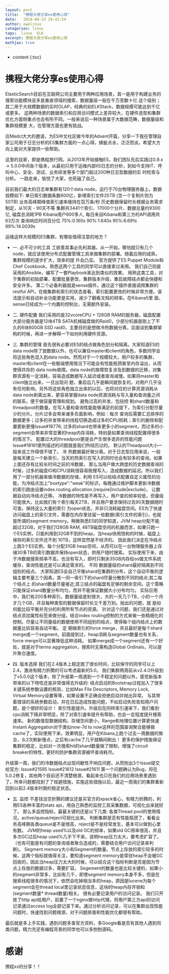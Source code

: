 ```yaml
---
layout: post
title:  "携程大佬分享es使用心得"
date:   2018-08-23 19:41:54
author: owelinux
categories: linux 
tags:  linux  ELK 
excerpt: 携程大佬分享es使用心得
mathjax: true
---
```


* content
{:toc}

# 携程大佬分享es使用心得

ElasticSearch目前在互联网公司主要用于两种应用场景，其一是用于构建业务的搜索功能模块且多是垂直领域的搜索，数据量级一般在千万至数十亿 这个级别；其二用于大规模数据的实时OLAP，经典的如ELKStack，数据规模可能达到千亿或更多。 这两种场景的数据索引和应用访问模式上差异较大，在硬件选型和集群优化方面侧重点也会有所不同。一般来说后一种场景属于大数据范畴，数据量级和集群规模更 大，在管理方面也更有挑战。

应Medcl大大的邀请，为ES中文社区做今年的Advent开篇，分享一下我在管理自家公司用于日志分析的ES集群方面的一点心得，蜻蜓点水，泛泛而谈，希望大方向上能对大家提供一些帮助。

这里的自家，即是携程旅行网。从2013年开始接触ES，我们团队先后实践过0.9.x -> 5.0.0中间各个版本，从最初只用于运维内部IIS日志的分析，到如今支持IT、呼叫中心、安全、测试、业务研发等多个部门超过200种日志型数据的实 时检索与分析。 一路走来，愉悦了大家，也死磕了自己。

目前我们最大的日志单集群有120个data node，运行于70台物理服务器上。数据规模如下:
单日索引数据条数600亿，新增索引文件25TB (含一个复制片则为50TB)
业务高峰期峰值索引速率维持在百万条/秒
历史数据保留时长根据业务需求制定，从10天 - 90天不等
集群共3441个索引、17000个分片、数据总量约9300亿, 磁盘总消耗1PB
Kibana用户600多人, 每日来自Kibana和第三方的API调用共63万次
查询响应时间百分位 75%:0.160s  90%:1.640s 95%:6.691s 99%:14.0039s

运维这样大规模的ES集群，有哪些值得注意的地方？

* 一. 必不可少的工具
工欲善其事必先利其器，从一开始，哪怕就只有几个node，就应该使用分布式配置管理工具来做集群的部署。随着应用的成熟，集群规模的逐步扩大，效率的提 升会凸显。 官方提供了ES Puppet Module和Chef Cookbook，熟悉这两个工具的同学可以直接拿过来用。 我们自己则是采用的Ansible，编写了一套Playbook来达到类似的效果。 用熟这类工具，对于集群的初始部署，配置批量更改，集群版本升级，重启故障结点都会快捷和安全许多。
第二个必备利器就是sense插件。通过这个插件直接调用集群的restful API，在做集群和索引的状态查看，索引配置更改的时候非常方便。语法提示和自动补全功能更是实用，减少了翻看文档的频率。在Kibana5里 面，sense已经成为一个内置的控制台，无需额外安装。

* 二. 硬件配置
我们采用的是32vcoreCPU + 128GB RAM的服务器，磁盘配置大部分服务器是12块4TB SATA机械磁盘做的Raid0，少部分机器是刚上了不久的6块800GB SSD raid0，主要目的是想做冷热数据分离，后面谈到集群架构的时候，再进一步解释一下如何利用硬件资源。

* 三. 集群的管理
首先很有必要对ES的结点做角色划分和隔离。大家知道ES的data node除了放数据以外，也可以兼任master和client的角色，多数同学会将这些角色混入到data node。然而对于一个规模较大，用户较多的集群，master和client在一些极端使用情况下可能会有性能瓶颈甚至内存溢出，从而使得共存的 data node故障。data node的故障恢复涉及到数据的迁移，对集群资源有一定消耗，容易造成数据写入延迟或者查询减慢。如果将master和client独立出来，一旦出现问 题，重启后几乎是瞬间就恢复的，对用户几乎没有任何影响。另外将这些角色独立出来的以后，也将对应的计算资源消耗从data node剥离出来，更容易掌握data node资源消耗与写入量和查询量之间的联系，便于做容量管理和规划。
避免过高的并发，包括控 制shard数量和threadpool的数量。在写入量和查询性能能够满足的前提下，为索引分配尽量少的分片。分片过多会带来诸多负面影响，例如：每次 查询后需要汇总排序的数据更多；过多的并发带来的线程切换造成过多的CPU损耗；索引的删除和配置更新更慢Issue#18776; 过多的shard也带来更多小的segment，而过多的小segment会带来非常显著的heap内存消耗，特别是如果查询线程配置得很多的情况下。 配置过大的threadpool更是会产生很多诡异的性能问题Issue#18161里所描述的问题就是我们所经历过的。 默认的Theadpool大小一般来说工作得很不错了。
冷 热数据最好做分离。对于日志型应用来说，一般是每天建立一个新索引，当天的热索引在写入的同时也会有较多的查询。如果上面还存有比较长时间之前的冷数据， 那么当用户做大跨度的历史数据查询的时候，过多的磁盘IO和CPU消耗很容易拖慢写入，造成数据的延迟。所以我们用了一部分机器来做冷数据的存储，利用 ES可以给结点配置自定义属性的功能，为冷结点加上"boxtype":"weak"的标识，每晚通过维护脚本更新冷数据的索引路由设置index.routing.allocation.{require|include|exclude}， 让数据自动向冷结点迁移。 冷数据的特性是不再写入，用户查的频率较低，但量级可能很大。比如我们有个索引每天2TB，并且用户要求保持过去90天数据随时可查。保持这么大量的索引 为open状态，并非只消耗磁盘空间。ES为了快速访问磁盘上的索引文件，需要在内存里驻留一些数据(索引文件的索引)，也就是所谓的segment memory。稍微熟悉ES的同学知道，JVM heap分配不能超过32GB，对于我们128GB RAM, 48TB磁盘空间的机器而言，如果只跑一个ES实例，只能利用到32GB不到的heap，当heap快用饱和的时候，磁盘上保存的索引文件还不到 10TB，这样显然是不经济的。 因此我们决定在冷结点上跑3个ES实例，每个分配31GB heap空间，从而可以在一台物理服务器上存储30多TB的索引数据并保持open状态，供用户随时搜索。 实际使用下来，由于冷数据搜索频率不高，也没有写入，即时只剩余35GB内存给os做文件系统缓存，查询性能还是可以满足需求的。
不同 数据量级的shard最好隔离到不同组别的结点。 大家知道ES会自己平衡shard在集群的分布，这个自动平衡的逻辑主要考量三个因素。其一同一索引下的shard尽量分散到不同的结点;其二每个结点上 的shard数量尽量接近;其三结点的磁盘有足够的剩余空间。这个策略只能保证shard数量分布均匀，而并不能保证数据大小分布均匀。 实际应用中，我们有200多种索引，数据量级差别很大，大的一天几个TB，小的一个月才几个GB，并且每种类型的数据保留时长又千差万别。抛出的问题，就 是如何能比较平衡并充分的利用所有节点的资源。 针对这个问题，我们还是通过对结点添加属性标签来做分组，结合index routing控制的方式来做一些精细化的控制。尽量让不同量级的数据使用不同组别的结点，使得每个组内结点上的数据量比较容易自动平衡。
定 期做索引的force merge，并且最好是每个shard merge成一个segment。前面提到过，heap消耗与segment数量也有关系，force merge可以显著降低这种消耗。 如果merge成一个segment还有一个好处，就是对于terms aggregation，搜索时无需构造Global Ordinals，可以提升聚合速度。

* 四. 版本选择
我们在2.4版本上稳定跑了很长时间，比较保守的同学可以上2.4，激进有精力折腾的可以考虑最新的5.0。 我们集群两周前从v2.4.0升级到了v5.0.0这个版本，除了升级第一周遇到一个不稳定的问题以外，感觉新版本带来的以下特性还是非常值得去升级的:
结点启动的Bootstrap过程加入了很多关键系统参数设置的核验，比如Max File Descriptors, Memory Lock, Virtual Memory设置等等，如果设置不正确会拒绝启动并抛出异常。 与其带着错误的系统参数启动，并在日后造成性能问题，不如启动失败告知用户问题，是个很好的设计！
索引性能提升。升级后在同样索引速率下，我们看到cpu消耗下降非常明显，除了对索引速率提升有帮助，也会一定程度提升搜索速率。
新的数值型数据结构，存储空间更小，Range和地理位置计算更快速
Instant Aggregation对于类似now-7d to now这样的范围查询聚合能够做cache了，实际使用下来，效果明显，用户在Kibana上跑个过去一周数据的聚合，头2次刷新慢点，之后有cache了几乎就瞬间刷出！
更多的保护措施保证集群的稳定，比如对一次搜索hit的shard数量做了限制，增强了circuit breaker的特性，更好的防护集群资源被坏查询耗尽。

升级第一周，我们的冷数据结点出现间歇性不响应问题，从而刨出3个issue提交给官方:
Issue#21595 Issue#21612 Issue#21611
第一个问题确认为Bug，将在5.0.2修复，其他两个目前还不清楚根源，看起来也只在我们的应用场景里遇到了。所幸问题都找到了了规避措施，实施这些措施以后，最近一周我们的集群重新回到以前2.4版本时期的稳定状态。


* 五. 监控
不差钱没空折腾的建议还是买官方的xpack省心，有精力折腾的，利用ES各种丰富的stats api，用自己熟悉的监控工具采集数据，可视化出来就好了。 那么多监控指标，最最关键的还是以下几类:
各类Thread pool的使用情况，active/queue/reject可视化出来。 判断集群是否有性能瓶颈了，看看业务高峰期各类queue是不是很高，reject是不是经常发生，基本可以做到心里有数。
JVM的heap used%以及old GC的频率，如果old GC频率很高，并且多次GC过后heap used%几乎下不来，说明heap压力太大，要考虑扩容了。（也有可能是有问题的查询或者聚合造成的，需要结合用户访问记录来判断)。
Segment memory大小和Segment的数量。节点上存放的索引较多的时候，这两个指标就值得关注，要知道segment memory是常驻heap不会被GC回收的，因此当heap压力太大的时候，可以结合这个指标判断是否是因为节点上存放的数据过多，需要扩容。 Segement的数量也是比较关键的，如果小的segment非常多，比如有几千，即使segment memory本身不多，但是在搜索线程很多的情况下，依然会吃掉相当多的heap，原因是lucene为每个segment会在thread local里记录状态信息，这块的heap内存开销和(segment数量* thread数量)相关。
很有必要记录用户的访问记录。 我们只开放了http api给用户，前置了一个nginx做http代理，将用户第三方api的访问记录通过access log全部记录下来。通过分析访问记录，可以在集群出现性能问题时，快速找到问题根源，对于问题排查和性能优化都很有帮助。

最后就是多上手实践，遇到问题多查官方资料，多Google看是否有其他人遇到同类问题，精力充足有编程背景的同学也可以多刨刨源码。 

# 感谢
携程xx的分享！！